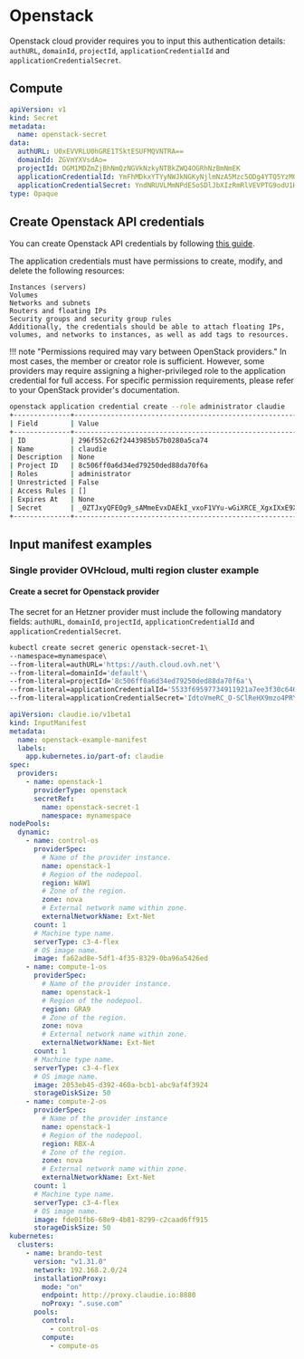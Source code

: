 # Openstack
Openstack cloud provider requires you to input this authentication details: `authURL`, `domainId`, `projectId`, `applicationCredentialId` and `applicationCredentialSecret`.

## Compute
```yaml
apiVersion: v1
kind: Secret
metadata:
  name: openstack-secret
data:
  authURL: U0xEVVRLU0hGRE1TSktESUFMQVNTRA==
  domainId: ZGVmYXVsdAo=
  projectId: OGM1MDZmZjBhNmQzNGVkNzkyNTBkZWQ4OGRhNzBmNmEK
  applicationCredentialId: YmFhMDkxYTYyNWJkNGKyNjlmNzA5Mzc5ODg4YTQ5YzMQ
  applicationCredentialSecret: YndNRUVLMmNPdE5oSDlJbXIzRmRlVEVPTG9odU1HcUQzVUxSTzgzWjZaTXh0U3hSSXNVLWNkTHlN==
type: Opaque
```

## Create Openstack API credentials
You can create Openstack API credentials by following [this guide](https://docs.openstack.org/python-openstackclient/latest/cli/command-objects/application-credentials.html). 


The application credentials must have permissions to create, modify, and delete the following resources:
```
Instances (servers)
Volumes
Networks and subnets
Routers and floating IPs
Security groups and security group rules
Additionally, the credentials should be able to attach floating IPs, volumes, and networks to instances, as well as add tags to resources.
```

!!! note "Permissions required may vary between OpenStack providers."
    In most cases, the member or creator role is sufficient. However, some providers may require assigning a higher-privileged role to the application credential for full access.
    For specific permission requirements, please refer to your OpenStack provider's documentation.

```bash
openstack application credential create --role administrator claudie 
+--------------+----------------------------------------------------------------------------------------+
| Field        | Value                                                                                  |
+--------------+----------------------------------------------------------------------------------------+
| ID           | 296f552c62f2443985b57b0280a5ca74                                                       |
| Name         | claudie                                                                                |
| Description  | None                                                                                   |
| Project ID   | 8c506ff0a6d34ed79250ded88da70f6a                                                       |
| Roles        | administrator                                                                          |
| Unrestricted | False                                                                                  |
| Access Rules | []                                                                                     |
| Expires At   | None                                                                                   |
| Secret       | _0ZTJxyQFEOg9_sAMmeEvxDAEkI_vxoF1VYu-wGiXRCE_XgxIXxE9XxYfDtTNTqh4TXCfsP5qANljTfBZ0bsHQ |
+--------------+----------------------------------------------------------------------------------------+
```


## Input manifest examples

### Single provider OVHcloud, multi region cluster example
#### Create a secret for Openstack provider
The secret for an Hetzner provider must include the following mandatory fields: `authURL`, `domainId`, `projectId`, `applicationCredentialId` and `applicationCredentialSecret`.

```bash
kubectl create secret generic openstack-secret-1\
--namespace=mynamespace\
--from-literal=authURL='https://auth.cloud.ovh.net'\
--from-literal=domainId='default'\
--from-literal=projectId='8c506ff0a6d34ed79250ded88da70f6a'\
--from-literal=applicationCredentialId='5533f69597734911921a7ee3f30c6464'\
--from-literal=applicationCredentialSecret='IdtoVmeRC_O-SClReHX9mzo4PRYvyVwQqWNBmWg2XIDGEA_CvhlVaObMEo2-BoH7GgpZZGhY_aqFgHh63NrMKw'
```

```yaml
apiVersion: claudie.io/v1beta1
kind: InputManifest
metadata:
  name: openstack-example-manifest
  labels:
    app.kubernetes.io/part-of: claudie
spec:
  providers:
    - name: openstack-1
      providerType: openstack
      secretRef:
        name: openstack-secret-1
        namespace: mynamespace
nodePools:
  dynamic:
    - name: control-os
      providerSpec:
        # Name of the provider instance.
        name: openstack-1
        # Region of the nodepool.
        region: WAW1
        # Zone of the region.
        zone: nova
        # External network name within zone.
        externalNetworkName: Ext-Net
      count: 1
      # Machine type name.
      serverType: c3-4-flex
      # OS image name.
      image: fa62ad8e-5df1-4f35-8329-0ba96a5426ed
    - name: compute-1-os
      providerSpec:
        # Name of the provider instance.
        name: openstack-1
        # Region of the nodepool.
        region: GRA9
        # Zone of the region.
        zone: nova
        # External network name within zone.
        externalNetworkName: Ext-Net
      count: 1
      # Machine type name.
      serverType: c3-4-flex
      # OS image name.
      image: 2053eb45-d392-460a-bcb1-abc9af4f3924
      storageDiskSize: 50
    - name: compute-2-os
      providerSpec:
        # Name of the provider instance
        name: openstack-1
        # Region of the nodepool.
        region: RBX-A
        # Zone of the region.
        zone: nova
        # External network name within zone.
        externalNetworkName: Ext-Net
      count: 1
      # Machine type name.
      serverType: c3-4-flex
      # OS image name.
      image: fde01fb6-68e9-4b81-8299-c2caad6ff915
      storageDiskSize: 50
kubernetes:
  clusters:
    - name: brando-test
      version: "v1.31.0"
      network: 192.168.2.0/24
      installationProxy:
        mode: "on"
        endpoint: http://proxy.claudie.io:8880
        noProxy: ".suse.com"
      pools:
        control:
          - control-os
        compute:
          - compute-os
```